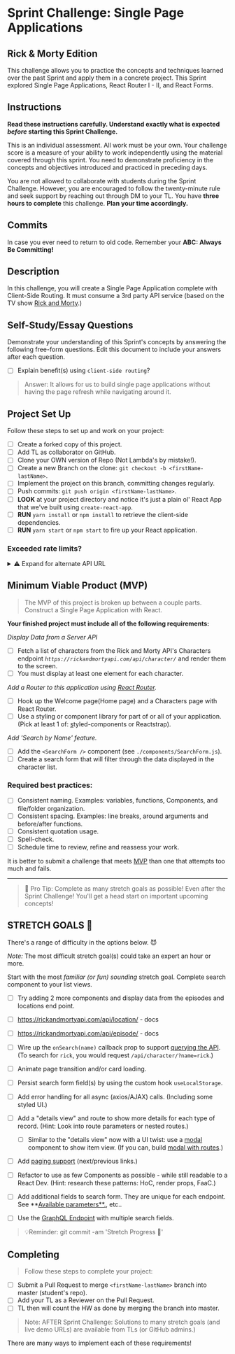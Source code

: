 # Sprint Challenge: Single Page Applications

## Rick & Morty Edition

This challenge allows you to practice the concepts and techniques learned over the past Sprint and apply them in a concrete project. This Sprint explored Single Page Applications, React Router I - II, and React Forms.

## Instructions

**Read these instructions carefully. Understand exactly what is expected *before* starting this Sprint Challenge.**

This is an individual assessment. All work must be your own. Your challenge score is a measure of your ability to work independently using the material covered through this sprint. You need to demonstrate proficiency in the concepts and objectives introduced and practiced in preceding days.

You are not allowed to collaborate with students during the Sprint Challenge. However, you are encouraged to follow the twenty-minute rule and seek support by reaching out through DM to your TL.
You have **three hours to complete** this challenge. **Plan your time accordingly.**

## Commits

In case you ever need to return to old code. Remember your **ABC: Always Be Committing!**

## Description

In this challenge, you will create a Single Page Application complete with Client-Side Routing. It must consume a 3rd party API service (based on the TV show [Rick and Morty](https://rickandmortyapi.com/documentation).)

## Self-Study/Essay Questions

Demonstrate your understanding of this Sprint's concepts by answering the following free-form questions. Edit this document to include your answers after each question.

- [ ]  Explain benefit(s) using `client-side routing`?

> Answer: It allows for us to build single page applications without having the page refresh while navigating around it.

## Project Set Up

Follow these steps to set up and work on your project:

- [ ]  Create a forked copy of this project.
- [ ]  Add TL as collaborator on GitHub.
- [ ]  Clone your OWN version of Repo (Not Lambda's by mistake!).
- [ ]  Create a new Branch on the clone: `git checkout -b <firstName-lastName>`.
- [ ]  Implement the project on this branch, committing changes regularly.
- [ ]  Push commits: `git push origin <firstName-lastName>`.
- [ ]  **LOOK** at your project directory and notice it's just a plain ol' React App that we've built using `create-react-app`.
- [ ]  **RUN** `yarn install` or `npm install` to retrieve the client-side dependencies.
- [ ]  **RUN** `yarn start` or `npm start` to fire up your React application.

### Exceeded rate limits?

<details>
<summary>⚠️ Expand for alternate API URL</summary>

If the [main API service](https://rickandmortyapi.com/documentation) goes down, or you exceed rate limits, try the following URL:

**[Backup URL:](https://rick-api.herokuapp.com/api/)** `https://rick-api.herokuapp.com/api/`

You can still be locked out - watch your [chrome devtools' network panel](https://developers.google.com/web/tools/chrome-devtools/network/reference) to make sure you aren't making too many requests.
</details>


## Minimum Viable Product (MVP)

> The MVP of this project is broken up between a couple parts.
Construct a Single Page Application with React.

**Your finished project must include all of the following requirements:**

_Display Data from a Server API_
- [ ]  Fetch a list of characters from the Rick and Morty API's Characters endpoint *`https://rickandmortyapi.com/api/character/`* and render them to the screen.
- [ ]  You must display at least one element for each character.

_Add a Router to this application using [React Router](https://reacttraining.com/react-router/web/guides/quick-start)._

- [ ]  Hook up the Welcome page(Home page) and a Characters page with React Router.
- [ ]  Use a styling or component library for part of or all of your application. (Pick at least 1 of: [s](https://react-bootstrap.github.io/)tyled-components or Reactstrap).

_Add 'Search by Name' feature._

- [ ]  Add the `<SearchForm />` component (see `./components/SearchForm.js`).
- [ ]  Create a search form that will filter through the data displayed in the character list.

### **Required best practices:**

- [ ]  Consistent naming. Examples: variables, functions, Components, and file/folder organization.
- [ ]  Consistent spacing. Examples: line breaks, around arguments and before/after functions.
- [ ]  Consistent quotation usage.
- [ ]  Spell-check.
- [ ]  Schedule time to review, refine and reassess your work.

It is better to submit a challenge that meets [MVP](https://en.wikipedia.org/wiki/Minimum_viable_product) than one that attempts too much and fails.

---

> 🚀 Pro Tip: Complete as many stretch goals as possible! Even after the Sprint Challenge! You'll get a head start on important upcoming concepts!

## STRETCH GOALS 💪

There's a range of difficulty in the options below. 😈

*Note:* The most difficult stretch goal(s) could take an expert an hour or more.

Start with the most *familiar (or fun) sounding* stretch goal.
Complete search component to your list views.
- [ ] Try adding 2 more components and display data from the episodes and locations end point.
- [ ] https://rickandmortyapi.com/api/location/ - docs
- [ ] https://rickandmortyapi.com/api/episode/ - docs

- [ ]  Wire up the `onSearch(name)` callback prop to support [querying the API](https://rickandmortyapi.com/documentation/#filter-characters). (To search for `rick`, you would request `/api/character/?name=rick`.)
- [ ]  Animate page transition and/or card loading.
- [ ]  Persist search form field(s) by using the custom hook `useLocalStorage`.
- [ ]  Add error handling for all async (axios/AJAX) calls. (Including some styled UI.)
- [ ]  Add a "details view" and route to show more details for each type of record. (Hint: Look into route parameters or nested routes.)
    - [ ]  Similar to the "details view" now with a UI twist: use a [modal](https://react.semantic-ui.com/modules/modal/#variations-size) component to show item view. (If you can, build [modal with routes](https://codesandbox.io/s/react-router-modal-gallery-classes-example-z98l5).)
- [ ]  Add [paging support](https://react.semantic-ui.com/addons/pagination/#types-pagination) (next/previous links.)
- [ ]  Refactor to use as few Components as possible - while still readable to a React Dev. (Hint: research these patterns: HoC, render props, FaaC.)
- [ ]  Add additional fields to search form. They are unique for each endpoint. See **[Available parameters**.](https://rickandmortyapi.com/documentation/#filter-characters), etc..
- [ ]  Use the [GraphQL Endpoint](https://rickandmortyapi.com/documentation/#graphql) with multiple search fields.

> 💡Reminder: git commit -am 'Stretch Progress 💪'

## Completing

> Follow these steps to complete your project:

- [ ]  Submit a Pull Request to merge `<firstName-lastName>` branch into master (student's repo).
- [ ]  Add your TL as a Reviewer on the Pull Request.
- [ ]  TL then will count the HW as done by merging the branch into master.

<!-- TLs: NOTE: use resources to coach, or share over zoom - avoid sharing entire solution folder. Share preview links if available. -->

> Note: AFTER Sprint Challenge: Solutions to many stretch goals (and live demo URLs) are available from TLs (or GitHub admins.)

There are many ways to implement each of these requirements!
